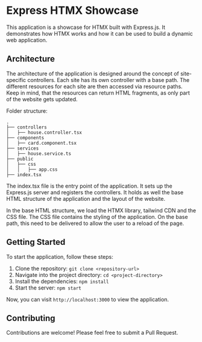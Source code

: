# Express HTMX Showcase

This application is a showcase for HTMX built with Express.js. It demonstrates how HTMX works and how it can be used to build a dynamic web application.

## Architecture

The architecture of the application is designed around the concept of site-specific controllers. Each site has its own controller with a base path. The different resources for each site are then accessed via resource paths.
Keep in mind, that the resources can return HTML fragments, as only part of the website gets updated.

Folder structure:

```
.
├── controllers
│   ├── house.controller.tsx
├── components
│   ├── card.component.tsx
├── services
│   ├── house.service.ts
├── public
│   ├── css
│   │   ├── app.css
├── index.tsx
```

The index.tsx file is the entry point of the application. It sets up the Express.js server and registers the controllers.
It holds as well the base HTML structure of the application and the layout of the website.

In the base HTML structure, we load the HTMX library, tailwind CDN and the CSS file. The CSS file contains the styling of the application.
On the base path, this need to be delivered to allow the user to a reload of the page.

## Getting Started

To start the application, follow these steps:

1. Clone the repository: `git clone <repository-url>`
2. Navigate into the project directory: `cd <project-directory>`
3. Install the dependencies: `npm install`
4. Start the server: `npm start`

Now, you can visit `http://localhost:3000` to view the application.

## Contributing

Contributions are welcome! Please feel free to submit a Pull Request.

```
